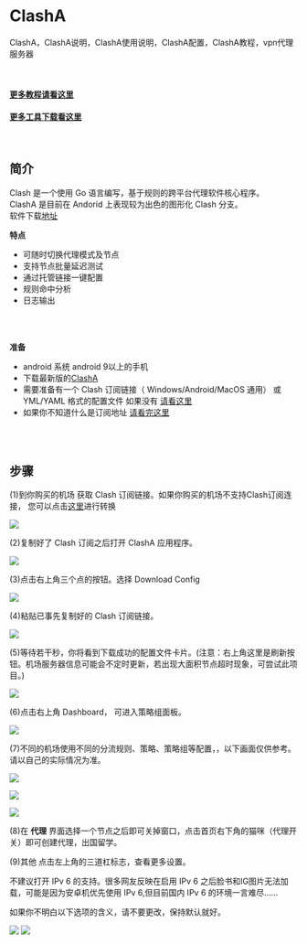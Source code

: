# ClashA  
ClashA，ClashA说明，ClashA使用说明，ClashA配置，ClashA教程，vpn代理服务器  


<br/>

#### [更多教程请看这里](https://github.com/githubvpn007/v2rayNvpn#%E4%BD%BF%E7%94%A8%E6%95%99%E7%A8%8B)
#### [更多工具下载看这里](https://github.com/githubvpn007/ProxyTool)

<br/>


简介
----

Clash 是一个使用 Go 语言编写，基于规则的跨平台代理软件核心程序。  
ClashA 是目前在 Andorid 上表现较为出色的图形化 Clash 分支。  
软件下载[地址](https://github.com/ccg2018/ClashA/releases)  

**特点**  
- 可随时切换代理模式及节点  
- 支持节点批量延迟测试  
- 通过托管链接一键配置  
- 规则命中分析  
- 日志输出  



<br/>
<br/>


**准备**  

- android 系统 android 9以上的手机  
- 下载最新版的[ClashA](https://github.com/ccg2018/ClashA/releases)  
- 需要准备有一个 Clash 订阅链接（ Windows/Android/MacOS 通用） 或 YML/YAML 格式的配置文件  如果没有 [请看这里](https://github.com/githubvpn007/v2rayNvpn#%E8%8A%82%E7%82%B9%E5%88%86%E4%BA%AB)  
- 如果你不知道什么是订阅地址 [请看完这里](https://github.com/githubvpn007/v2rayNvpn)  

<br/>
<br/>



步骤
---

(1)到你购买的机场 获取 Clash 订阅链接。如果你购买的机场不支持Clash订阅连接， 您可以点击[这里](https://bianyuan.xyz/)进行转换  

![](https://i.postimg.cc/sxXchrb4/1.png)  

(2)复制好了 Clash 订阅之后打开 ClashA 应用程序。  

![](https://i.postimg.cc/tgNtvJjz/2.png)  


(3)点击右上角三个点的按钮。选择 Download Config  

![](https://i.postimg.cc/q7TxGn9R/3.png)  



(4)粘贴已事先复制好的 Clash 订阅链接。  

![](https://i.postimg.cc/nzVKyxVf/4.png)  

(5)等待若干秒，你将看到下载成功的配置文件卡片。(注意：右上角这里是刷新按钮。机场服务器信息可能会不定时更新，若出现大面积节点超时现象，可尝试此项目。)

![](https://i.postimg.cc/2yKxdtDR/5.png)   


(6)点击右上角 Dashboard， 可进入策略组面板。

![](https://i.postimg.cc/BnDCDN7k/6.png)  



(7)不同的机场使用不同的分流规则、策略、策略组等配置，，以下画面仅供参考。请以自己的实际情况为准。  

![](https://i.postimg.cc/3xMXKmrB/7.png)   

![](https://i.postimg.cc/m213f84k/8.png)  

![](https://i.postimg.cc/66mVmFDF/9.png)  



(8)在 **代理** 界面选择一个节点之后即可关掉窗口，点击首页右下角的猫咪（代理开关）即可创建代理，出国留学。  


(9)其他  点击左上角的三道杠标志，查看更多设置。  

不建议打开 IPv 6 的支持。很多网友反映在启用 IPv 6 之后脸书和IG图片无法加载，可能是因为安卓机优先使用 IPv 6,但目前国内 IPv 6 的环境一言难尽……  

如果你不明白以下选项的含义，请不要更改，保持默认就好。  

![](https://i.postimg.cc/X7P29rjG/10.png)
![](https://i.postimg.cc/ncX2Vn4H/11.png)  



<br/>
<br/>
<br/>











